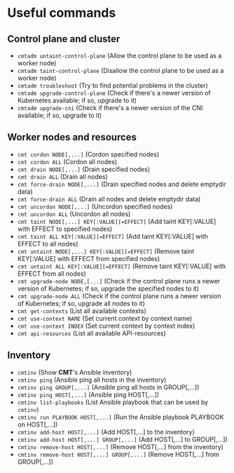 # Useful commands

## Control plane and cluster
* `cmtadm untaint-control-plane` (Allow the control plane to be used as a worker node)
* `cmtadm taint-control-plane` (Disallow the control plane to be used as a worker node)
* `cmtadm troubleshoot` (Try to find potential problems in the cluster)
* `cmtadm upgrade-control-plane` (Check if there's a newer version of Kubernetes available; if so, upgrade to it)
* `cmtadm upgrade-cni` (Check if there's a newer version of the CNI available; if so, upgrade to it)

## Worker nodes and resources
* `cmt cordon NODE[,...]` (Cordon specified nodes)
* `cmt cordon ALL` (Cordon all nodes)
* `cmt drain NODE[,...]` (Drain specified nodes)
* `cmt drain ALL` (Drain all nodes)
* `cmt force-drain NODE[,...]` (Drain specified nodes and delete emptydir data)
* `cmt force-drain ALL` (Drain all nodes and delete emptydir data)
* `cmt uncordon NODE[,...]` (Uncordon specified nodes)
* `cmt uncordon ALL` (Uncordon all nodes)
* `cmt taint NODE[,...] KEY[:VALUE][=EFFECT]` (Add taint KEY[:VALUE] with EFFECT to specified nodes)
* `cmt taint ALL KEY[:VALUE][=EFFECT]` (Add taint KEY[:VALUE] with EFFECT to all nodes)
* `cmt untaint NODE[,...] KEY[:VALUE][=EFFECT]` (Remove taint KEY[:VALUE] with EFFECT from specified nodes)
* `cmt untaint ALL KEY[:VALUE][=EFFECT]` (Remove taint KEY[:VALUE] with EFFECT from all nodes)
* `cmt upgrade-node NODE,[...]` (Check if the control plane runs a newer version of Kubernetes; if so, upgrade the specified nodes to it)
* `cmt upgrade-node ALL` (Check if the control plane runs a newer version of Kubernetes; if so, upgrade all nodes to it)
* `cmt get-contexts` (List all available contexts)
* `cmt use-context NAME` (Set current context by context name)
* `cmt use-context INDEX` (Set current context by context index)
* `cmt api-resources` (List all available API-resources)

## Inventory
* `cmtinv` (Show __CMT__'s Ansible inventory)
* `cmtinv ping` (Ansible ping all hosts in the inventory)
* `cmtinv ping GROUP[,...]` (Ansible ping all hosts in GROUP[,...])
* `cmtinv ping HOST[,...]` (Ansible ping HOST[,...])
* `cmtinv list-playbooks` (List Ansible playbook that can be used by `cmtinv`)
* `cmtinv run PLAYBOOK HOST[,...]` (Run the Ansible playbook PLAYBOOK on HOST[,...])
* `cmtinv add-host HOST[,...]` (Add HOST[,...] to the inventory)
* `cmtinv add-host HOST[,...] GROUP[,...]` (Add HOST[,...] to GROUP[,...])
* `cmtinv remove-host HOST[,...]` (Remove HOST[,...] from the inventory)
* `cmtinv remove-host HOST[,...] GROUP[,...]` (Remove HOST[,...] from GROUP[,...])
